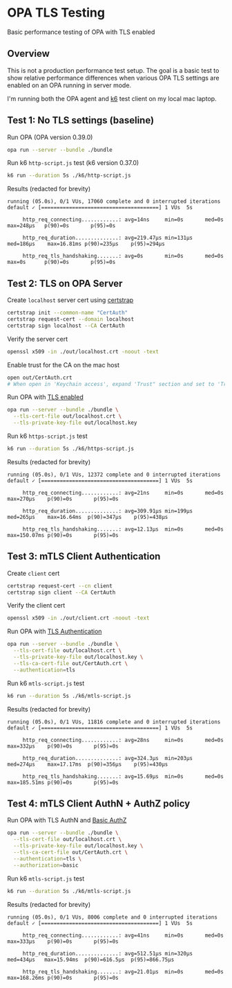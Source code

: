 # OPA TLS Testing
Basic performance testing of OPA with TLS enabled

## Overview
This is not a production performance test setup.  The goal is a basic test to 
show relative performance differences when various OPA TLS settings are 
enabled on an OPA running in server mode.

I'm running both the OPA agent and [k6](https://k6.io/docs/) test client on my local mac laptop.

## Test 1: No TLS settings (baseline)
Run OPA (OPA version 0.39.0)
```sh
opa run --server --bundle ./bundle
```

Run k6 `http-script.js` test (k6 version 0.37.0)
```sh
k6 run --duration 5s ./k6/http-script.js
```

Results (redacted for brevity)
```less
running (05.0s), 0/1 VUs, 17060 complete and 0 interrupted iterations
default ✓ [======================================] 1 VUs  5s

     http_req_connecting............: avg=14ns     min=0s       med=0s       max=248µs   p(90)=0s       p(95)=0s
     
     http_req_duration..............: avg=219.47µs min=131µs    med=186µs    max=16.81ms p(90)=235µs    p(95)=294µs

     http_req_tls_handshaking.......: avg=0s       min=0s       med=0s       max=0s      p(90)=0s       p(95)=0s
```

## Test 2: TLS on OPA Server
Create `localhost` server cert using [certstrap](https://github.com/square/certstrap)
```sh
certstrap init --common-name "CertAuth"
certstrap request-cert --domain localhost
certstrap sign localhost --CA CertAuth
```

Verify the server cert
```sh
openssl x509 -in ./out/localhost.crt -noout -text
```

Enable trust for the CA on the mac host
```sh
open out/CertAuth.crt
# When open in 'Keychain access', expand 'Trust" section and set to 'Trust Always'
```

Run OPA with [TLS enabled](https://www.openpolicyagent.org/docs/latest/security/#tls-and-https)
```sh
opa run --server --bundle ./bundle \
  --tls-cert-file out/localhost.crt \
  --tls-private-key-file out/localhost.key
```

Run k6 `https-script.js` test
```sh
k6 run --duration 5s ./k6/https-script.js
```

Results (redacted for brevity)
```less
running (05.0s), 0/1 VUs, 12372 complete and 0 interrupted iterations
default ✓ [======================================] 1 VUs  5s

     http_req_connecting............: avg=21ns     min=0s       med=0s       max=270µs    p(90)=0s       p(95)=0s
     
     http_req_duration..............: avg=309.91µs min=199µs    med=265µs    max=16.64ms  p(90)=347µs    p(95)=438µs

     http_req_tls_handshaking.......: avg=12.13µs  min=0s       med=0s       max=150.07ms p(90)=0s       p(95)=0s
```

## Test 3: mTLS Client Authentication
Create `client` cert
```sh
certstrap request-cert --cn client
certstrap sign client --CA CertAuth
```

Verify the client cert
```sh
openssl x509 -in ./out/client.crt -noout -text
```

Run OPA with [TLS Authentication](https://www.openpolicyagent.org/docs/latest/security/#tls-based-authentication-example)
```sh
opa run --server --bundle ./bundle \
  --tls-cert-file out/localhost.crt \
  --tls-private-key-file out/localhost.key \
  --tls-ca-cert-file out/CertAuth.crt \
  --authentication=tls
```

Run k6 `mtls-script.js` test
```sh
k6 run --duration 5s ./k6/mtls-script.js
```

Results (redacted for brevity)
```less
running (05.0s), 0/1 VUs, 11816 complete and 0 interrupted iterations
default ✓ [======================================] 1 VUs  5s

     http_req_connecting............: avg=28ns     min=0s       med=0s       max=332µs    p(90)=0s       p(95)=0s

     http_req_duration..............: avg=324.3µs  min=203µs    med=274µs    max=17.17ms  p(90)=356µs    p(95)=430µs

     http_req_tls_handshaking.......: avg=15.69µs  min=0s       med=0s       max=185.51ms p(90)=0s       p(95)=0s
```

## Test 4: mTLS Client AuthN + AuthZ policy
Run OPA with TLS AuthN and [Basic AuthZ](https://www.openpolicyagent.org/docs/latest/security/#authentication-and-authorization
)
```sh
opa run --server --bundle ./bundle \
  --tls-cert-file out/localhost.crt \
  --tls-private-key-file out/localhost.key \
  --tls-ca-cert-file out/CertAuth.crt \
  --authentication=tls \
  --authorization=basic
```

Run k6 `mtls-script.js` test
```sh
k6 run --duration 5s ./k6/mtls-script.js
```

Results (redacted for brevity)
```less
running (05.0s), 0/1 VUs, 8006 complete and 0 interrupted iterations
default ✓ [======================================] 1 VUs  5s

     http_req_connecting............: avg=41ns     min=0s       med=0s      max=333µs    p(90)=0s       p(95)=0s
     
     http_req_duration..............: avg=512.51µs min=320µs    med=434µs   max=15.94ms  p(90)=616.5µs  p(95)=866.75µs

     http_req_tls_handshaking.......: avg=21.01µs  min=0s       med=0s      max=168.26ms p(90)=0s       p(95)=0s
```
